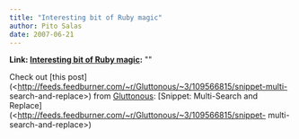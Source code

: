 ```yaml
---
title: "Interesting bit of Ruby magic"
author: Pito Salas
date: 2007-06-21
---
```


**Link: [Interesting bit of Ruby magic](None):** ""



Check out [this
post](<http://feeds.feedburner.com/~r/Gluttonous/~3/109566815/snippet-multi-
search-and-replace>) from [Gluttonous](<http://glu.ttono.us/>): [Snippet:
Multi-Search and
Replace](<http://feeds.feedburner.com/~r/Gluttonous/~3/109566815/snippet-
multi-search-and-replace>)


